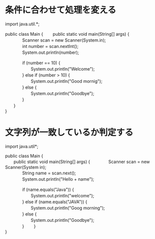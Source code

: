 # 条件に合わせて処理を変える
import java.util.*;  

public class Main {
　　public static void main(String[] args) {  
　　　　Scanner scan = new Scanner(System.in);  
　　　　int number = scan.nextInt();  
　　　　System.out.println(number);  

　　　　if (number == 10) {  
　　　　　　System.out.println("Welcome");  
　　　　} else if (number > 10) {  
　　　　　　System.out.println("Good mornig");  
　　　　} else {  
　　　　　　System.out.println("Goodbye");  
　　　　}  
　　}  
}  

# 文字列が一致しているか判定する  
import java.util*;  

public class Main {  
　　public static void main(String[] args) {
　　　　Scanner scan = new Scanner(System in);  
　　　　String name = scan.next();  
　　　　System.out.println("Hello + name");  

　　　　if (name.equals("Java")) {  
　　　　　　System.out.println("welcome");  
　　　　} else if (name.equals("JAVA")) {  
　　　　　　System.out.println("Goog morning");  
　　　　} else {  
　　　　　　System.out.println("Goodbye");  
　　　　}
　　}  
}  

    
